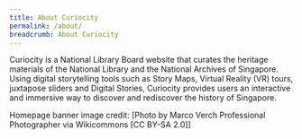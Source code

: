 ```yaml
---
title: About Curiocity
permalink: /about/
breadcrumb: About Curiocity
---
```

Curiocity is a National Library Board website that curates the heritage materials of the National Library and the National Archives of Singapore. Using digital storytelling tools such as Story Maps, Virtual Reality (VR) tours, juxtapose sliders and Digital Stories, Curiocity provides users an interactive and immersive way to discover and rediscover the history of Singapore. 

Homepage banner image credit: [Photo by Marco Verch Professional Photographer via Wikicommons [CC BY-SA 2.0]]